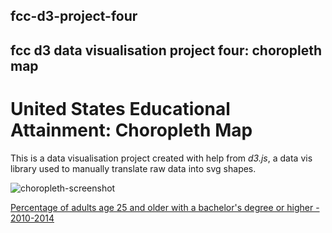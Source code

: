 ## fcc-d3-project-four
## fcc d3 data visualisation project four: choropleth map

# United States Educational Attainment: Choropleth Map

This is a data visualisation project created with help from *d3.js*, a data vis library used to manually translate raw data into svg shapes.

![choropleth-screenshot](https://user-images.githubusercontent.com/57681651/98583724-c0df7c80-22bc-11eb-9abf-4079136fe525.JPG)

[Percentage of adults age 25 and older with a bachelor's degree or higher - 2010-2014](https://mike1234-pixel.github.io/fcc-d3-project-four/)
